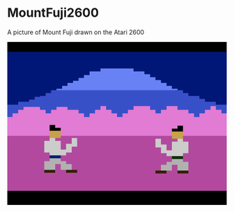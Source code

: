 # MountFuji2600
A picture of Mount Fuji drawn on the Atari 2600

[![Play Book of Five Rings in your browser](Screenshot.png)](https://javatari.org?ROM=https://github.com/dmanning23/MountFuji2600/blob/main/BookOfFiveRings.bin)
